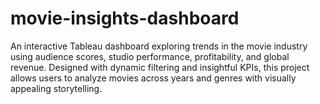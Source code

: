 # movie-insights-dashboard
An interactive Tableau dashboard exploring trends in the movie industry using audience scores, studio performance, profitability, and global revenue. Designed with dynamic filtering and insightful KPIs, this project allows users to analyze movies across years and genres with visually appealing storytelling.
